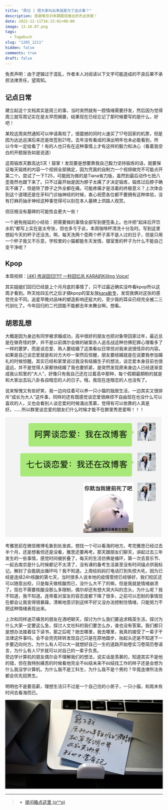 ```yaml
---
title: "周记 | 把大家叫出来就是为了这点事？"
description: 感谢尊总对本期题目做出的杰出贡献！
date: 2022-12-11T16:15:01+08:00
image: 13.16.07.png
tags: 
  - Tagebuch
slug: "1205_1211"
hidden: false
comments: true
draft: false
---
```

免责声明：由于逻辑过于混乱，作者本人对阅读以下文字可能造成的不良后果不承担法律责任，望周知。
## 记点日常
建立起这个文档其实是周三的事，当时突然就有一腔情绪需要抒发，然后因为觉得周三就写周记实在是太早而搁置，结果现在已经忘记了那时候要写的是什么，好吧！

某校这周突然通知可以申请离校了，很震撼的同时火速买了17号回家的机票，但是因为达达巡演后来还是改签到21号。去年没有看成的演出明年也未必能看到，所以今年一定给看了！有的人也只有在这种事情上才有这样的毅力和决心（看着我空白的开题报告如是说道）

这周锻炼天数高达5天！鼓掌！发现要是想要靠我自己毅力坚持锻炼的话，就要保证每天锻炼的内容一个视频全部搞定，因为凭我的自制力一个视频做完不可能点开第二个。尝试了一下T25，可能因为做的是Tiana省力版，虽然到最后动作七扭八歪竟然也跟下来了。只不过最开始是因为脖子太痛了才决定锻炼，锻炼过后脖子确实不痛了，但是除了脖子之外全都在痛。可能疼痛才是活着的终极意义？上次体会到这个道理还是在牙科门诊抽神经的时候，衷心祝愿各位都不要拥有这种体验，没有打麻药抽牙神经这种事觉得可以刻在本人墓碑上供路人观赏。

但压根没有墓碑的可能性会更大一些！

一个避免拖延的小经验：把需要做的事情全部写到便签条上。也许把“起床后开饮水机”都写上实在是太夸张，但也多亏于此，本周咖啡杯清洗十分及时。写到这里想起今天的杯子还没洗，啊，每天洗两个壶两个杯子真不是人过的日子，但是只用一个杯子我又不乐意，学校里的小猫都能冬天发情，寝室里的杯子为什么不能自己变干净呢？

## Kpop
本周视频：[[4K] 传说回归!?!? 一秒回忆杀 KARA的Killing Voice!](https://www.bilibili.com/video/BV1iP411T7PB)  

其实姐姐们回归已经是上个月月底的事情了，只不过最近确实没咋看kpop所以这周才看到。昨天给四五代之后才搞kpop的室友放[kara新专](https://open.spotify.com/album/6VxGMuJlJzQgxUca7zRqGk?si=BD4AtOalS924WVsrDqbIYQ)，发现我俩对这张的感觉完全不同。追星早晚对品味的塑造影响还挺大的，至少我的耳朵已经完全被二三代驯化了。今年回归的二代团能不能都去年末舞台啊，想看。

## 胡思乱想
大概是因为身边有同学被求婚成功，高中很好的朋友也把对象带回家过年，最近总是在做奇怪的梦，并不是以前偶尔会做的破案杀人追击战这种仿佛犯罪心理看多了一样的噩梦，而是谈恋爱、熟人要结婚了这类看似日常但对我来说很怪异的内容。如果是自己谈恋爱就是和对方大吵一架然后惊醒，朋友要结婚就是在说要我参加婚礼的时候惊醒。其实已经和家里说过我没有结婚生子的想法，谈恋爱本身目前也很遥远，并不是觉得人家都快结婚了我也要抓紧，是突然发现原来身边人已经逐渐变成我认知里的“大人”，好像只有我自己还在过着高中那种，每个假期最期盼的就是和大家出去玩八卦各自暗恋的人的日子。哦，我现在连暗恋的人也没有了。

说来惭愧又有些好笑，我一边向往着可以养一只小猫的独居生活，一边其实又很排斥“成长为大人”这件事，同样的还有既感觉谈恋爱很麻烦不自由现在也没什么可以喜欢的人，又也会看别人谈恋爱的时候涌出羡慕，觉得有可以依靠的人真是好。……所以群里谈恋爱的朋友们什么时候才能不在群里秀恩爱啊！！！

![今天的生活就是](18.26.55.png)
<style>
  img[alt="今天的生活就是"]{
    width:500px;
  }
</style>

考雅思前在微信微博毛象到处发疯，想找一个可以看海的地方。考完雅思已经过去半个月，还是想看但还是没看，雅思还要再考。那天跟朋友们聊天，讲起过去三年发生的一些事情，感觉时间被折叠了，每天的生活仿佛是循环，第一次去音乐节、一起去南京是什么时候都记不太清了，没有课的备考生活甚至没有时间锚点供我标记。解封了会能跳出循环吗？我不知道。上周给妈妈打电话打到失控大吼，因为已经是连续24h核酸的第七天，当时很多人说本地的疫情管控已经够好，我们校区还可以随意出校，只是每天做核酸而已，没什么大不了的嘛，但是我就是情绪崩溃了。现在不需要核酸没那么多限制，偶尔却还有想大哭大叫的念头，为什么呢？我不知道，我不知道。连带着对室友的容忍度都下降了很多，之前可以忍耐的事情现在都会让我变得很暴躁，清晰地意识到这样不好又没办法控制住情绪，只能努力不把这种情绪表现出来。

上次和同样迷茫痛苦的朋友在酒吧聊天，探讨为什么我们要追求精英生活，探讨为什么大家一定要这么急，探讨人文社科的我们要怎么办，谁也没有答案。我们都只是想办法接着往下读书，那之后呢？她去哪里，我去哪里，我真的接受了一辈子干法律这件事吗，会不会兜兜转转发现自己只是在原地踏步，抬起头还是不知道下一步要迈向何方。为什么有人可以大一就想好自己一生的道路开始卷实习卷简历卷语言，为什么有人17岁就可以对自己的一辈子负责。  
旁边学计算机的朋友偶尔会不理解我们的想法，说实话是羡慕的，知道其实不是他的错，但在我特别痛苦的时候看他完全不纠结未来不纠结找工作的样子还是会想为什么我没学计算机，为什么我不是工科生，为什么我不是个男的？毕竟连律所法务都会优先招男生。

明明也不是要高薪，理想生活只不过是一个自己住的小房子，一只小猫，和周末有时间去看海而已。

![本周很喜欢的照片：字by粥粥，摄影by我](DSC00010.jpg)
<style>
  img[alt="本周很喜欢的照片：字by粥粥，摄影by我"]{
    width:600px;
  }
</style>

---
> - [提问箱点这里 (o^^o)](https://box.n3ko.co/_/clear0804)



